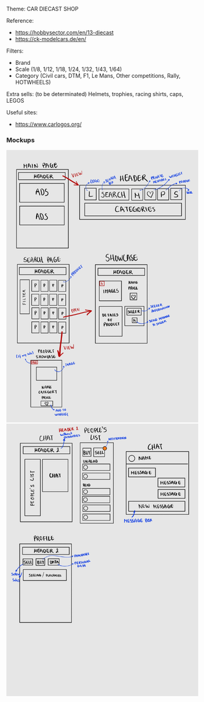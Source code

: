 Theme: CAR DIECAST SHOP

Reference:
- https://hobbysector.com/en/13-diecast
- https://ck-modelcars.de/en/

Filters:
- Brand
- Scale (1/8, 1/12, 1/18, 1/24, 1/32, 1/43, 1/64)
- Category (Civil cars, DTM, F1, Le Mans, Other competitions, Rally, HOTWHEELS)

Extra sells: (to be determinated)
Helmets, trophies, racing shirts, caps, LEGOS

Useful sites:
- https://www.carlogos.org/

### Mockups
![](images/mockups/mockup_01.jpg)
![](images/mockups/mockup_02.jpg)
